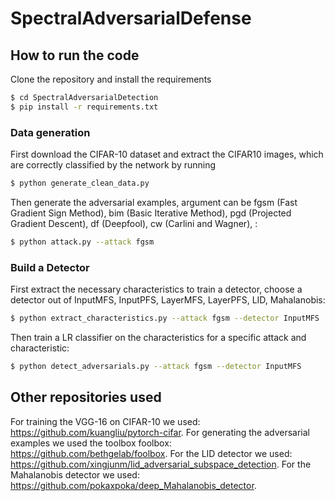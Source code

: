 # SpectralAdversarialDefense


## How to run the code

Clone the repository and install the requirements
```sh
$ cd SpectralAdversarialDetection
$ pip install -r requirements.txt
```

### Data generation

First download the CIFAR-10 dataset and extract the CIFAR10 images, which are correctly classified by the network by running
```sh
$ python generate_clean_data.py
```

Then generate the adversarial examples, argument can be fgsm (Fast Gradient Sign Method), bim (Basic Iterative Method), pgd (Projected Gradient Descent), df (Deepfool), cw (Carlini and Wagner), :
```sh
$ python attack.py --attack fgsm
```

### Build a Detector

First extract the necessary characteristics to train a detector, choose a detector out of InputMFS, InputPFS, LayerMFS, LayerPFS, LID, Mahalanobis: 
```sh
$ python extract_characteristics.py --attack fgsm --detector InputMFS
```

Then train a LR classifier on the characteristics for a specific attack and characteristic:
```sh
$ python detect_adversarials.py --attack fgsm --detector InputMFS
```

## Other repositories used
For training the VGG-16 on CIFAR-10 we used:
https://github.com/kuangliu/pytorch-cifar.
For generating the adversarial examples we used the toolbox foolbox:
https://github.com/bethgelab/foolbox.
For the LID detector we used:
https://github.com/xingjunm/lid_adversarial_subspace_detection.
For the Mahalanobis detector we used:
https://github.com/pokaxpoka/deep_Mahalanobis_detector.

